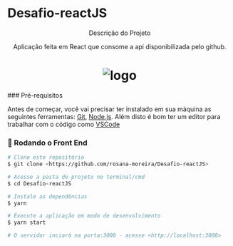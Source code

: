 # Desafio-reactJS

 <p align="center">Descrição do Projeto</p>
<p align="center">Aplicação feita em React que consome a api disponibilizada pelo github.</p>

<h1 align="center">
  <img alt="logo" title="#logo" src="./assets/logo.png" />
</h1>
### Pré-requisitos

Antes de começar, você vai precisar ter instalado em sua máquina as seguintes ferramentas:
[Git](https://git-scm.com), [Node.js](https://nodejs.org/en/). 
Além disto é bom ter um editor para trabalhar com o código como [VSCode](https://code.visualstudio.com/)

### 🎲 Rodando o Front End

```bash
# Clone este repositório
$ git clone <https://github.com/rosana-moreira/Desafio-reactJS>

# Acesse a pasta do projeto no terminal/cmd
$ cd Desafio-reactJS

# Instale as dependências
$ yarn

# Execute a aplicação em modo de desenvolvimento
$ yarn start

# O servidor inciará na porta:3000 - acesse <http://localhost:3000>
```

